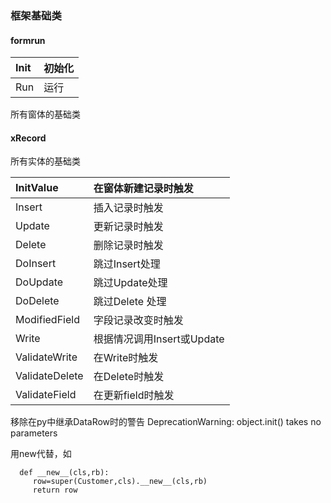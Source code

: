 ### 框架基础类 ###
#### formrun ####

|Init| 初始化|
|:---|:---------|
|Run|运行|

所有窗体的基础类
#### xRecord ####

所有实体的基础类

| InitValue| 在窗体新建记录时触发|
|:---------|:------------------------------|
|Insert|插入记录时触发|
|Update|更新记录时触发|
|Delete|删除记录时触发|
|DoInsert|跳过Insert处理|
|DoUpdate|跳过Update处理|
|DoDelete|跳过Delete 处理|
|ModifiedField|字段记录改变时触发|
|Write|根据情况调用Insert或Update|
|ValidateWrite|在Write时触发|
|ValidateDelete|在Delete时触发|
|ValidateField|在更新field时触发|


移除在py中继承DataRow时的警告 DeprecationWarning: object.init() takes no parameters

用new代替，如
```
  def __new__(cls,rb):
     row=super(Customer,cls).__new__(cls,rb)
     return row
```